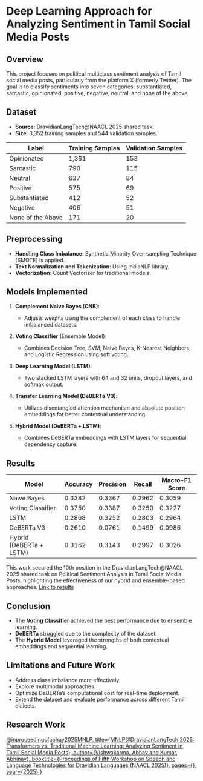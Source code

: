 # Deep Learning Approach for Analyzing Sentiment in Tamil Social Media Posts

## Overview
This project focuses on political multiclass sentiment analysis of Tamil social media posts, particularly from the platform X (formerly Twitter). The goal is to classify sentiments into seven categories: substantiated, sarcastic, opinionated, positive, negative, neutral, and none of the above.

## Dataset
- **Source**: DravidianLangTech@NAACL 2025 shared task.
- **Size**: 3,352 training samples and 544 validation samples.

| Label             | Training Samples | Validation Samples |
|----------------|-----------------|--------------------|
| Opinionated   | 1,361                     | 153                           |
| Sarcastic         | 790                        | 115                           |
| Neutral            | 637                        | 84                             |
| Positive            | 575                        | 69                             |
| Substantiated | 412                        | 52                             |
| Negative          | 406                        | 51                             |
| None of the Above | 171                 | 20                             |

## Preprocessing
- **Handling Class Imbalance**: Synthetic Minority Over-sampling Technique (SMOTE) is applied.
- **Text Normalization and Tokenization**: Using IndicNLP library.
- **Vectorization**: Count Vectorizer for traditional models.

## Models Implemented
1. **Complement Naive Bayes (CNB)**: 
   - Adjusts weights using the complement of each class to handle imbalanced datasets.

2. **Voting Classifier** (Ensemble Model):
   - Combines Decision Tree, SVM, Naive Bayes, K-Nearest Neighbors, and Logistic Regression using soft voting.

3. **Deep Learning Model (LSTM)**:
   - Two stacked LSTM layers with 64 and 32 units, dropout layers, and softmax output.

4. **Transfer Learning Model (DeBERTa V3)**:
   - Utilizes disentangled attention mechanism and absolute position embeddings for better contextual understanding.

5. **Hybrid Model (DeBERTa + LSTM)**:
   - Combines DeBERTa embeddings with LSTM layers for sequential dependency capture.

## Results
| Model                    | Accuracy | Precision | Recall | Macro-F1 Score |
|----------------|-----------|------------|---------|----------------|
| Naive Bayes      | 0.3382      | 0.3367         | 0.2962   | 0.3059                |
| Voting Classifier | 0.3750      | 0.3387         | 0.3250   | 0.3227                |
| LSTM                     | 0.2868      | 0.3252         | 0.2803   | 0.2964                |
| DeBERTa V3          | 0.2610      | 0.0761         | 0.1499   | 0.0986                |
| Hybrid (DeBERTa + LSTM) | 0.3162 | 0.3143 | 0.2997 | 0.3026 |

This work secured the 10th position in the DravidianLangTech@NAACL 2025 shared task on Political Sentiment Analysis in Tamil Social Media Posts, highlighting the effectiveness of our hybrid and ensemble-based approaches. [Link to results](https://codalab.lisn.upsaclay.fr/competitions/20702#learn_the_details-results)

## Conclusion
- The **Voting Classifier** achieved the best performance due to ensemble learning.
- **DeBERTa** struggled due to the complexity of the dataset.
- The **Hybrid Model** leveraged the strengths of both contextual embeddings and sequential learning.

## Limitations and Future Work
- Address class imbalance more effectively.
- Explore multimodal approaches.
- Optimize DeBERTa’s computational cost for real-time deployment.
- Extend the dataset and evaluate performance across different Tamil dialects.

## Research Work
[@inproceedings{abhay2025MNLP, title={MNLP@DravidianLangTech 2025: Transformers vs. Traditional Machine Learning: Analyzing Sentiment in Tamil Social Media Posts}, author={Vishwakarma, Abhay and Kumar, Abhinav}, booktitle={Proceedings of Fifth Workshop on Speech and Language Technologies for Dravidian Languages (NAACL 2025)}, pages={}, year={2025} }](https://aclanthology.org/2025.dravidianlangtech-1.72/)
